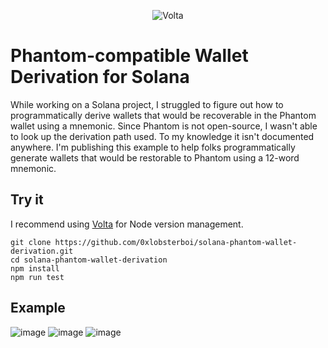 <p align="center">
    <img alt="Volta" src="https://user-images.githubusercontent.com/95992371/145737418-4154ee1d-e141-4dc4-a286-c0de1a829a22.jpeg" >
</p>

# Phantom-compatible Wallet Derivation for Solana

While working on a Solana project, I struggled to figure out how to programmatically derive wallets that would be recoverable in the Phantom wallet using a mnemonic. Since Phantom is not open-source, I wasn't able to look up the derivation path used. To my knowledge it isn't documented anywhere. I'm publishing this example to help folks programmatically generate wallets that would be restorable to Phantom using a 12-word mnemonic.

## Try it

I recommend using [Volta](https://volta.sh) for Node version management.

```
git clone https://github.com/0xlobsterboi/solana-phantom-wallet-derivation.git
cd solana-phantom-wallet-derivation
npm install
npm run test
```

## Example

![image](https://user-images.githubusercontent.com/95992371/145737169-daa7419f-8e3b-459e-8d29-68372f2a11f2.png)
![image](https://user-images.githubusercontent.com/95992371/145737202-11d13da3-84a8-40e0-8878-ef73df8dea86.png)
![image](https://user-images.githubusercontent.com/95992371/145737214-ebb78def-bab7-43e2-a8c2-388e507b210b.png)
